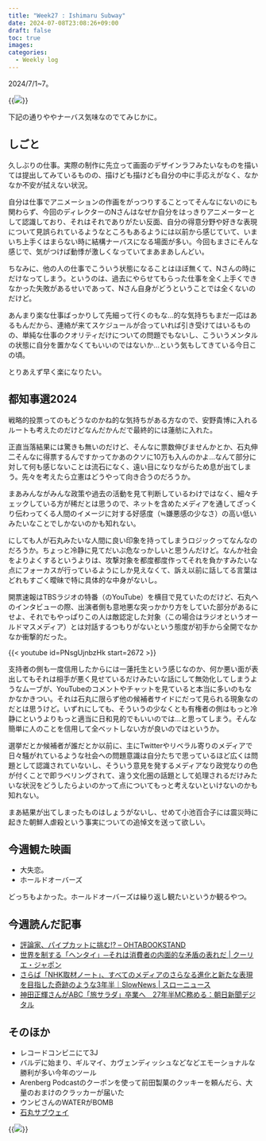 ```yaml
---
title: "Week27 : Ishimaru Subway"
date: 2024-07-08T23:08:26+09:00
draft: false
toc: true
images:
categories:
  - Weekly log
---
```

2024/7/1~7。  

{{<image src="/images/images/240705_vote.webp">}}

下記の通りややナーバス気味なのでてみじかに。

<!--more-->

## しごと

久しぶりの仕事。実際の制作に先立って画面のデザインラフみたいなものを描いては提出してみているものの、描けども描けども自分の中に手応えがなく、なかなか不安が拭えない状況。

自分は仕事でアニメーションの作画をがっつりすることってそんなにないのにも関わらず、今回のディレクターのNさんはなぜか自分をはっきりアニメーターとして認識しており、それはそれでありがたい反面、自分の得意分野や好きな表現について見誤られているようなところもあるようには以前から感じていて、いまいち上手くはまらない時に結構ナーバスになる場面が多い。今回もまさにそんな感じで、気がつけば動悸が激しくなっていてまあまあしんどい。

ちなみに、他の人の仕事でこういう状態になることはほぼ無くて、Nさんの時にだけなってしまう。というのは、過去にやらせてもらった仕事を全く上手くできなかった失敗があるせいであって、Nさん自身がどうということでは全くないのだけど。

あんまり楽な仕事ばっかりして先細って行くのもな…的な気持ちもまだ一応はあるもんだから、連絡が来てスケジュールが合っていれば引き受けてはいるものの、単純な仕事のクオリティだけについての問題でもないし、こういうメンタルの状態に自分を置かなくてもいいのではないか…という気もしてきている今日この頃。

とりあえず早く楽になりたい。

## 都知事選2024

戦略的投票ってのもどうなのかね的な気持ちがある方なので、安野貴博に入れるルートも考えたのだけどなんだかんだで最終的には蓮舫に入れた。

正直当落結果には驚きも無いのだけど、そんなに票数伸びませんかとか、石丸伸二そんなに得票するんですかってかあのクソに10万も入んのかよ…なんて部分に対して何も感じないことは流石になく、遠い目になりながらため息が出てしまう。先々を考えたら立憲はどうやって向き合うのだろうか。

まあみんながみんな政策や過去の活動を見て判断しているわけではなく、細々チェックしている方が稀だとは思うので、ネットを含めたメディアを通してざっくり伝わってくる人間のイメージに対する好感度（≒嫌悪感の少なさ）の高い低いみたいなことでしかないのかも知れない。

にしても人が石丸みたいな人間に良い印象を持ってしまうロジックってなんなのだろうか。ちょっと冷静に見てだいぶ危なっかしいと思うんだけど。なんか社会をよりよくするというよりは、攻撃対象を都度都度作ってそれを負かすみたいな点にフォーカスが行っているようにしか見えなくて、訴え以前に話してる言葉はどれもすごく曖昧で特に具体的な中身がないし。

開票速報はTBSラジオの特番（のYouTube）を横目で見ていたのだけど、石丸へのインタビューの際、出演者側も意地悪な突っかかり方をしていた部分があるにせよ、それでもやっぱりこの人は敵認定した対象（この場合はラジオというオールドマスメディア）とは対話するつもりがないという態度が初手から全開でなかなか衝撃的だった。

{{< youtube id=PNsgUjnbzHk start=2672 >}}

支持者の側も一度信用したからには一蓮托生という感じなのか、何か悪い面が表出してもそれは相手が悪く見せているだけみたいな話にして無効化してしまうようなムーブが、YouTubeのコメントやチャットを見ていると本当に多いのもなかなかきつい。それは石丸に限らず他の候補者サイドにだって見られる現象なのだとは思うけど。いずれにしても、そういうの少なくとも有権者の側はもっと冷静にというよりもっと適当に日和見的でもいいのでは…と思ってしまう。そんな簡単に人のことを信用して全ベットしない方が良いのではというか。

選挙だとか候補者が誰だとか以前に、主にTwitterやリベラル寄りのメディアで日々騒がれているような社会への問題意識は自分たちで思っているほど広くは問題として認識されていないし、そういう意見を発するメディアなり政党なりの色が付くことで即ラベリングされて、違う文化圏の話題として処理されるだけみたいな状況をどうしたらよいのかって点についてもっと考えないといけないのかも知れない。

まあ結果が出てしまったものはしょうがないし、せめて小池百合子には震災時に起きた朝鮮人虐殺という事実についての追悼文を送って欲しい。

## 今週観た映画

- 大失恋。
- ホールドオーバーズ

どっちもよかった。ホールドオーバーズは繰り返し観たいというか観るやつ。

## 今週読んだ記事

- [評論家、パイプカットに挑む!? – OHTABOOKSTAND](https://ohtabookstand.com/2024/06/pipecut01/)
- [世界を制する「ヘンタイ」─それは消費者の内面的な矛盾の表れだ | クーリエ・ジャポン](https://courrier.jp/news/archives/368996/)
- [さらば「NHK取材ノート」、すべてのメディアのさらなる進化と新たな表現を目指した奇跡のような3年半｜SlowNews | スローニュース](https://slownews.com/n/n405793fde8e8)
- [神田正輝さんがABC「旅サラダ」卒業へ　27年半MC務める：朝日新聞デジタル](https://digital.asahi.com/articles/ASS763397S76UCVL017M.html)

## そのほか

- レコードコンビニにて3J
- バルデに始まり、ギルマイ、カヴェンディッシュなどなどエモーショナルな勝利が多い今年のツール
- Arenberg Podcastのクーポンを使って前田製菓のクッキーを頼んだら、大量のおまけのクラッカーが届いた
- ウンビさんのWATERがBOMB
- [石丸サブウェイ](https://x.com/frecce/status/1810204052753715331)

{{<image src="/images/2024/0706_3J.webp">}}